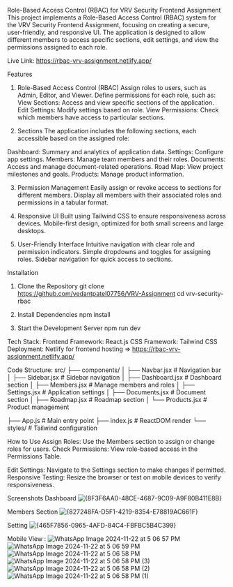 Role-Based Access Control (RBAC) for VRV Security Frontend Assignment
This project implements a Role-Based Access Control (RBAC) system for the VRV Security Frontend Assignment, focusing on creating a secure, user-friendly, and responsive UI. The application is designed to allow different members to access specific sections, edit settings, and view the permissions assigned to each role.

Live Link: https://rbac-vrv-assignment.netlify.app/


Features

1. Role-Based Access Control (RBAC)
Assign roles to users, such as Admin, Editor, and Viewer.
Define permissions for each role, such as:
View Sections: Access and view specific sections of the application.
Edit Settings: Modify settings based on role.
View Permissions: Check which members have access to particular sections.

3. Sections
The application includes the following sections, each accessible based on the assigned role:

Dashboard: Summary and analytics of application data.
Settings: Configure app settings.
Members: Manage team members and their roles.
Documents: Access and manage document-related operations.
Road Map: View project milestones and goals.
Products: Manage product information.

3. Permission Management
Easily assign or revoke access to sections for different members.
Display all members with their associated roles and permissions in a tabular format.

4. Responsive UI
Built using Tailwind CSS to ensure responsiveness across devices.
Mobile-first design, optimized for both small screens and large desktops.

5. User-Friendly Interface
Intuitive navigation with clear role and permission indicators.
Simple dropdowns and toggles for assigning roles.
Sidebar navigation for quick access to sections.

Installation
1. Clone the Repository
git clone https://github.com/vedantpatel07756/VRV-Assignment
cd vrv-security-rbac

3. Install Dependencies
npm install

4. Start the Development Server
npm run dev

Tech Stack:
Frontend Framework: React.js
CSS Framework: Tailwind CSS
Deployment: Netlify for frontend hosting => https://rbac-vrv-assignment.netlify.app/


Code Structure:
src/
├── components/
│   ├── Navbar.jsx         # Navigation bar
│   ├── Sidebar.jsx        # Sidebar navigation
│   ├── Dashboard.jsx      # Dashboard section
│   ├── Members.jsx        # Manage members and roles
│   ├── Settings.jsx       # Application settings
│   ├── Documents.jsx      # Document section
│   ├── Roadmap.jsx        # Roadmap section
│   └── Products.jsx       # Product management

├── App.js                 # Main entry point
├── index.js               # ReactDOM render
└── styles/                # Tailwind configuration

How to Use
Assign Roles: Use the Members section to assign or change roles for users.
Check Permissions: View role-based access in the Permissions Table.
    
Edit Settings: Navigate to the Settings section to make changes if permitted.
Responsive Testing: Resize the browser or test on mobile devices to verify responsiveness.


Screenshots
Dashboard
![{8F3F6AA0-48CE-4687-9C09-A9F80B411E8B}](https://github.com/user-attachments/assets/5195a017-f3ab-49b0-8bb2-39be75e5f43b)


Members Section
![{827248FA-D5F1-4219-8354-E78819AC661F}](https://github.com/user-attachments/assets/6b77abe5-27a3-46e5-ba59-cff0f6524fa8)


Setting
![{465F7856-0965-4AFD-84C4-FBFBC5B4C399}](https://github.com/user-attachments/assets/a4a3be2d-ac41-467f-b199-9dbf1770614b)


Mobile View :
![WhatsApp Image 2024-11-22 at 5 06 57 PM](https://github.com/user-attachments/assets/31005d2b-4dc1-4cc5-9f02-e8d4061f16b6)
![WhatsApp Image 2024-11-22 at 5 06 59 PM](https://github.com/user-attachments/assets/401e2a01-6c9c-45ce-ace3-d26c5f62813c)
![WhatsApp Image 2024-11-22 at 5 06 58 PM](https://github.com/user-attachments/assets/a9d85f27-648c-4e92-9aa2-710e097c8ad2)
![WhatsApp Image 2024-11-22 at 5 06 58 PM (3)](https://github.com/user-attachments/assets/a9bee4ce-5e5f-46ff-92cd-6018837c1f20)
![WhatsApp Image 2024-11-22 at 5 06 58 PM (2)](https://github.com/user-attachments/assets/e1a87d32-1a30-4cfe-ad25-9c3dfc61f181)
![WhatsApp Image 2024-11-22 at 5 06 58 PM (1)](https://github.com/user-attachments/assets/748d7273-14cc-40bb-ac89-f9a7045887b2)


